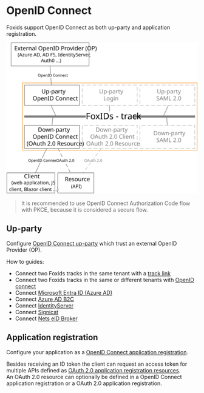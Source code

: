 ﻿# OpenID Connect

Foxids support OpenID Connect as both up-party and application registration.

![Foxids OpenID Connect](images/parties-oidc.svg)

> It is recommended to use OpenID Connect Authorization Code flow with PKCE, because it is considered a secure flow.

## Up-party

Configure [OpenID Connect up-party](up-party-oidc.md) which trust an external OpenID Provider (OP).

How to guides:

- Connect two Foxids tracks in the same tenant with a [track link](howto-tracklink-foxids.md)
- Connect two Foxids tracks in the same or different tenants with [OpenID connect](howto-oidc-foxids.md)
- Connect [Microsoft Entra ID (Azure AD)](up-party-howto-oidc-azure-ad.md) 
- Connect [Azure AD B2C](up-party-howto-oidc-azure-ad-b2c.md) 
- Connect [IdentityServer](up-party-howto-oidc-identityserver.md)
- Connect [Signicat](up-party-howto-oidc-signicat.md)
- Connect [Nets eID Broker](up-party-howto-oidc-nets-eid-broker.md)

## Application registration

Configure your application as a [OpenID Connect application registration](app-reg-oidc.md).

Besides receiving an ID token the client can request an access token for multiple APIs defined as [OAuth 2.0 application registration resources](app-reg-oauth-2.0.md#oauth-20-resource).  
An OAuth 2.0 resource can optionally be defined in a OpenID Connect application registration or a OAuth 2.0 application registration.

